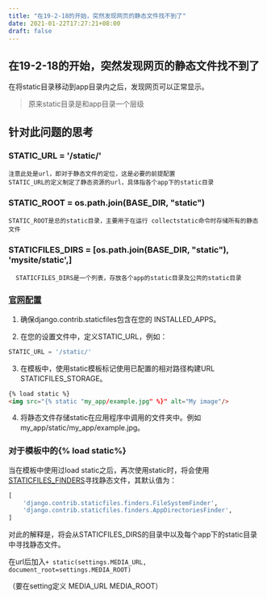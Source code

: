 ```yaml
---
title: "在19-2-18的开始，突然发现网页的静态文件找不到了"
date: 2021-01-22T17:27:21+08:00
draft: false
---
```

## 在19-2-18的开始，突然发现网页的静态文件找不到了 

在将static目录移动到app目录内之后，发现网页可以正常显示。

> 原来static目录是和app目录一个层级  

## 针对此问题的思考 


### STATIC_URL = '/static/'  
    注意此处是url，即对于静态文件的定位，这是必要的前提配置  
    STATIC_URL的定义制定了静态资源的url，具体指各个app下的static目录

### STATIC_ROOT = os.path.join(BASE_DIR, "static")  
    STATIC_ROOT是总的static目录，主要用于在运行 collectstatic命令时存储所有的静态文件
    
### STATICFILES_DIRS = [os.path.join(BASE_DIR, "static"), 'mysite/static',]  
      STATICFILES_DIRS是一个列表，存放各个app的static目录及公共的static目录
                        
    


### [官网配置](https://docs.djangoproject.com/en/2.0/howto/static-files/#configuring-static-files)
1. 确保django.contrib.staticfiles包含在您的 INSTALLED_APPS。

2. 在您的设置文件中，定义STATIC_URL，例如：
```python
STATIC_URL = '/static/'  
```  
3. 在模板中，使用static模板标记使用已配置的相对路径构建URL STATICFILES_STORAGE。  
```html
{% load static %}
<img src="{% static "my_app/example.jpg" %}" alt="My image"/>
```
4. 将静态文件存储static在应用程序中调用的文件夹中。例如my_app/static/my_app/example.jpg。

###  对于模板中的{% load static%}
当在模板中使用过load static之后，再次使用static时，将会使用[STATICFILES_FINDERS](https://docs.djangoproject.com/en/2.0/ref/settings/#staticfiles-finders)寻找静态文件，其默认值为：
```Python
[
    'django.contrib.staticfiles.finders.FileSystemFinder',
    'django.contrib.staticfiles.finders.AppDirectoriesFinder',
]
```
对此的解释是，将会从STATICFILES_DIRS的目录中以及每个app下的static目录中寻找静态文件。

在url后加入```+ static(settings.MEDIA_URL, document_root=settings.MEDIA_ROOT)```

（要在setting定义 MEDIA_URL MEDIA_ROOT）
